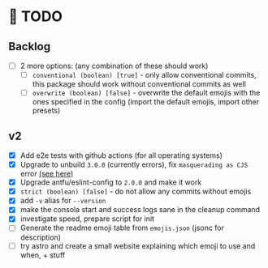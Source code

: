 # 🎯 TODO

## Backlog

- [ ] 2 more options: (any combination of these should work)
  - [ ] `conventional (boolean) [true]` - only allow conventional commits, this package should work without conventional commits as well
  - [ ] `overwrite (boolean) [false]` - overwrite the default emojis with the ones specified in the config (import the default emojis, import other presets)

## v2

- [x] Add e2e tests with github actions (for all operating systems)
- [x] Upgrade to unbuild `3.0.0` (currently errors), fix `masquerading as CJS` error [(see here)](https://arethetypeswrong.github.io/?p=eemoji)
- [x] Upgrade antfu/eslint-config to `2.0.0` and make it work
- [x] `strict (boolean) [false]` - do not allow any commits without emojis
- [x] add `-v` alias for `--version`
- [x] make the consola start and success logs sane in the cleanup command
- [x] investigate speed, prepare script for init
- [ ] Generate the readme emoji table from `emojis.json` (jsonc for description)
- [ ] try astro and create a small website explaining which emoji to use and when, + stuff
